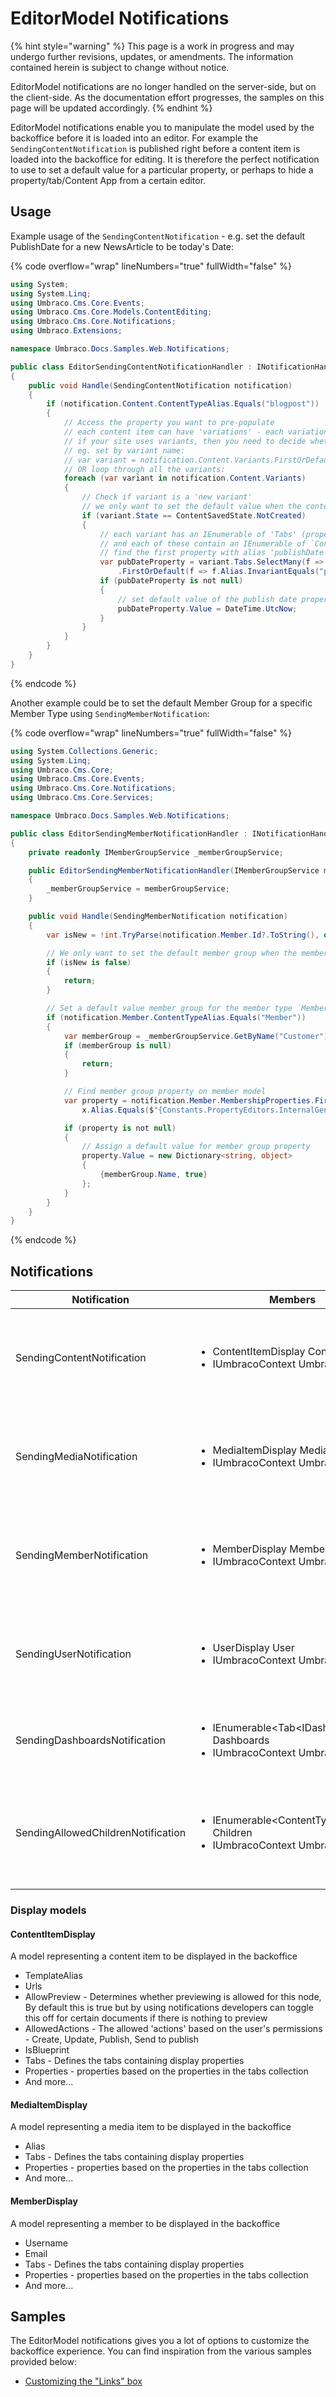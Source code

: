 # EditorModel Notifications

{% hint style="warning" %}
This page is a work in progress and may undergo further revisions, updates, or amendments. The information contained herein is subject to change without notice.

EditorModel notifications are no longer handled on the server-side, but on the client-side. As the documentation effort progresses, the samples on this page will be updated accordingly.
{% endhint %}

EditorModel notifications enable you to manipulate the model used by the backoffice before it is loaded into an editor. For example the `SendingContentNotification` is published right before a content item is loaded into the backoffice for editing. It is therefore the perfect notification to use to set a default value for a particular property, or perhaps to hide a property/tab/Content App from a certain editor.

## Usage

Example usage of the `SendingContentNotification` - e.g. set the default PublishDate for a new NewsArticle to be today's Date:

{% code overflow="wrap" lineNumbers="true" fullWidth="false" %}
```csharp
using System;
using System.Linq;
using Umbraco.Cms.Core.Events;
using Umbraco.Cms.Core.Models.ContentEditing;
using Umbraco.Cms.Core.Notifications;
using Umbraco.Extensions;

namespace Umbraco.Docs.Samples.Web.Notifications;

public class EditorSendingContentNotificationHandler : INotificationHandler<SendingContentNotification>
{
    public void Handle(SendingContentNotification notification)
    {
        if (notification.Content.ContentTypeAlias.Equals("blogpost"))
        {
            // Access the property you want to pre-populate
            // each content item can have 'variations' - each variation is represented by the `ContentVariantDisplay` class.
            // if your site uses variants, then you need to decide whether to set the default value for all variants or a specific variant
            // eg. set by variant name:
            // var variant = notification.Content.Variants.FirstOrDefault(f => f.Name == "specificVariantName");
            // OR loop through all the variants:
            foreach (var variant in notification.Content.Variants)
            {
                // Check if variant is a 'new variant'
                // we only want to set the default value when the content item is first created
                if (variant.State == ContentSavedState.NotCreated)
                {
                    // each variant has an IEnumerable of 'Tabs' (property groupings)
                    // and each of these contain an IEnumerable of `ContentPropertyDisplay` properties
                    // find the first property with alias 'publishDate'
                    var pubDateProperty = variant.Tabs.SelectMany(f => f.Properties)
                        .FirstOrDefault(f => f.Alias.InvariantEquals("publishDate"));
                    if (pubDateProperty is not null)
                    {
                        // set default value of the publish date property if it exists
                        pubDateProperty.Value = DateTime.UtcNow;
                    }
                }
            }
        }
    }
}
```
{% endcode %}

Another example could be to set the default Member Group for a specific Member Type using `SendingMemberNotification`:

{% code overflow="wrap" lineNumbers="true" fullWidth="false" %}
```csharp
using System.Collections.Generic;
using System.Linq;
using Umbraco.Cms.Core;
using Umbraco.Cms.Core.Events;
using Umbraco.Cms.Core.Notifications;
using Umbraco.Cms.Core.Services;

namespace Umbraco.Docs.Samples.Web.Notifications;

public class EditorSendingMemberNotificationHandler : INotificationHandler<SendingMemberNotification>
{
    private readonly IMemberGroupService _memberGroupService;

    public EditorSendingMemberNotificationHandler(IMemberGroupService memberGroupService)
    {
        _memberGroupService = memberGroupService;
    }

    public void Handle(SendingMemberNotification notification)
    {
        var isNew = !int.TryParse(notification.Member.Id?.ToString(), out int id) || id == 0;

        // We only want to set the default member group when the member is initially created, eg doesn't have an Id yet
        if (isNew is false)
        {
            return;
        }

        // Set a default value member group for the member type `Member`
        if (notification.Member.ContentTypeAlias.Equals("Member"))
        {
            var memberGroup = _memberGroupService.GetByName("Customer");
            if (memberGroup is null)
            {
                return;
            }

            // Find member group property on member model
            var property = notification.Member.MembershipProperties.FirstOrDefault(x =>
                x.Alias.Equals($"{Constants.PropertyEditors.InternalGenericPropertiesPrefix}membergroup"));

            if (property is not null)
            {
                // Assign a default value for member group property
                property.Value = new Dictionary<string, object>
                {
                    {memberGroup.Name, true}
                };
            }
        }
    }
}
```
{% endcode %}

## Notifications

| Notification                       | Members                                                                                                        | Description                                                                                                                                                                                                                                                                                                                                      |
| ---------------------------------- | -------------------------------------------------------------------------------------------------------------- | ------------------------------------------------------------------------------------------------------------------------------------------------------------------------------------------------------------------------------------------------------------------------------------------------------------------------------------------------ |
| SendingContentNotification         | <ul><li>ContentItemDisplay Content</li><li>IUmbracoContext UmbracoContext</li></ul>                            | <p>Published right before the editor model is sent for editing in the content section.<br>NOTE: Content is a Umbraco.Cms.Core.Models.ContentEditing.ContentItemDisplay type which contains the tabs and properties of the elements about to be loaded for editing.</p>                                                                           |
| SendingMediaNotification           | <ul><li>MediaItemDisplay Media</li><li>IUmbracoContext UmbracoContext</li></ul>                                | <p>Published right before the editor model is sent for editing in the media section<br>NOTE: Media is a Umbraco.Cms.Core.Models.ContentEditing.MediaItemDisplay type which in turn contains the tabs and properties of the elements about to be loaded for editing.</p>                                                                          |
| SendingMemberNotification          | <ul><li>MemberDisplay Member</li><li>IUmbracoContext UmbracoContext</li></ul>                                  | <p>Published right before the editor model is sent for editing in the member section.<br>NOTE: Member is a Umbraco.Cms.Core.Models.ContentEditing.MemberDisplay type which in turn contains the tabs and properties of the elements about to be loaded for editing.</p>                                                                          |
| SendingUserNotification            | <ul><li>UserDisplay User</li><li>IUmbracoContext UmbracoContext</li></ul>                                      | <p>Published right before the editor model is sent for editing in the user section.<br>NOTE: User is a Umbraco.Cms.Core.Models.ContentEditing.UserDisplay type which in turn contains the tabs and properties of the elements about to be loaded for editing.</p>                                                                                |
| SendingDashboardsNotification      | <ul><li>IEnumerable&#x3C;Tab&#x3C;IDashboardSlim>> Dashboards</li><li>IUmbracoContext UmbracoContext</li></ul> | <p>Published right before the a dashboard is retrieved in a section.<br>NOTE: Dashboards is a collection of IDashboardSlim, each object gives you access to Label, Alias, Properties, whether it's expanded, and whether it IsActive.</p>                                                                                                        |
| SendingAllowedChildrenNotification | <ul><li>IEnumerable&#x3C;ContentTypeBasic> Children</li><li>IUmbracoContext UmbracoContext</li></ul>           | <p>Published right before the allowed children of the selected Content Type are sent back during content creation in the Content Section.<br>NOTE: Children is a collection of ContentTypeBasic, each object gives you access to Alias, Description, Thumbnail and more. You can remove or add new children to the list in the notification.</p> |

### Display models

#### ContentItemDisplay

A model representing a content item to be displayed in the backoffice

* TemplateAlias
* Urls
* AllowPreview - Determines whether previewing is allowed for this node, By default this is true but by using notifications developers can toggle this off for certain documents if there is nothing to preview
* AllowedActions - The allowed 'actions' based on the user's permissions - Create, Update, Publish, Send to publish
* IsBlueprint
* Tabs - Defines the tabs containing display properties
* Properties - properties based on the properties in the tabs collection
* And more...

#### MediaItemDisplay

A model representing a media item to be displayed in the backoffice

* Alias
* Tabs - Defines the tabs containing display properties
* Properties - properties based on the properties in the tabs collection
* And more...

#### MemberDisplay

A model representing a member to be displayed in the backoffice

* Username
* Email
* Tabs - Defines the tabs containing display properties
* Properties - properties based on the properties in the tabs collection
* And more...

## Samples

The EditorModel notifications gives you a lot of options to customize the backoffice experience. You can find inspiration from the various samples provided below:

* [Customizing the "Links" box](customizing-the-links-box.md)

